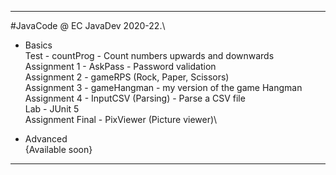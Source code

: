 -------------------------------------------------

#JavaCode @ EC JavaDev 2020-22.\

- Basics\
  Test - countProg - Count numbers upwards and downwards\
  Assignment 1 - AskPass - Password validation\
  Assignment 2 - gameRPS (Rock, Paper, Scissors)\
  Assignment 3 - gameHangman - my version of the game Hangman\
  Assignment 4 - InputCSV (Parsing) - Parse a CSV file\
  Lab - JUnit 5\
  Assignment Final - PixViewer (Picture viewer)\

- Advanced\
  {Available soon}

-------------------------------------------------

